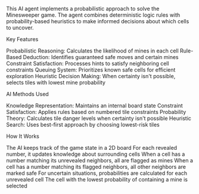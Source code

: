 This AI agent implements a probabilistic approach to solve the Minesweeper game. The agent combines deterministic logic rules with probability-based heuristics to make informed decisions about which cells to uncover.

Key Features

Probabilistic Reasoning: Calculates the likelihood of mines in each cell
Rule-Based Deduction: Identifies guaranteed safe moves and certain mines
Constraint Satisfaction: Processes hints to satisfy neighboring cell constraints
Queuing System: Prioritizes known safe cells for efficient exploration
Heuristic Decision Making: When certainty isn't possible, selects tiles with lowest mine probability

AI Methods Used

Knowledge Representation: Maintains an internal board state
Constraint Satisfaction: Applies rules based on numbered tile constraints
Probability Theory: Calculates tile danger levels when certainty isn't possible
Heuristic Search: Uses best-first approach by choosing lowest-risk tiles

How It Works

The AI keeps track of the game state in a 2D board
For each revealed number, it updates knowledge about surrounding cells
When a cell has a number matching its unrevealed neighbors, all are flagged as mines
When a cell has a number matching its flagged neighbors, all other neighbors are marked safe
For uncertain situations, probabilities are calculated for each unrevealed cell
The cell with the lowest probability of containing a mine is selected
